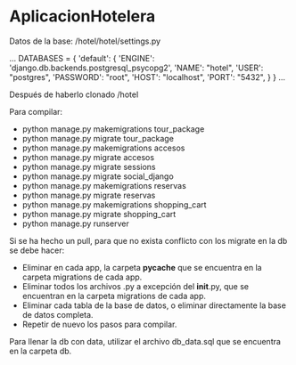 # AplicacionHotelera

Datos de la base:
/hotel/hotel/settings.py

...
DATABASES = {
    'default': {
        'ENGINE': 'django.db.backends.postgresql_psycopg2',
        'NAME': "hotel",
        'USER': "postgres",
        'PASSWORD': "root",
        'HOST': "localhost",
        'PORT': "5432",
    }
}
...

Después de haberlo clonado
/hotel

Para compilar:
- python manage.py makemigrations tour_package
- python manage.py migrate tour_package
- python manage.py makemigrations accesos
- python manage.py migrate accesos
- python manage.py migrate sessions
- python manage.py migrate social_django
- python manage.py makemigrations reservas
- python manage.py migrate reservas
- python manage.py makemigrations shopping_cart
- python manage.py migrate shopping_cart
- python manage.py runserver

Si se ha hecho un pull, para que no exista conflicto con los migrate en la db se debe hacer:
- Eliminar en cada app, la carpeta __pycache__ que se encuentra en la carpeta migrations de cada app.
- Eliminar todos los archivos .py a excepción del __init__.py, que se encuentran en la carpeta migrations de cada app.
- Eliminar cada tabla de la base de datos, o eliminar directamente la base de datos completa.
- Repetir de nuevo los pasos para compilar.

Para llenar la db con data, utilizar el archivo db_data.sql que se encuentra en la carpeta db.
